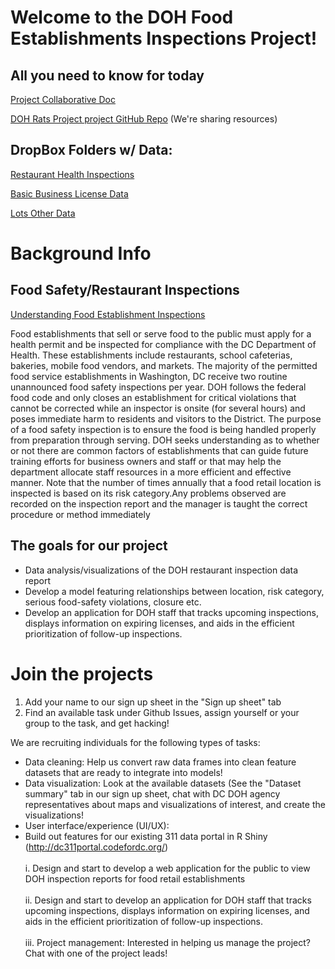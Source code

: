 # Welcome to the DOH Food Establishments Inspections Project!

## All you need to know for today

[Project Collaborative Doc](https://docs.google.com/document/d/1om26hcKqqP4raQteocMEOLAkF9ezKg0c94qeVGh0YfY/edit)

[DOH Rats Project project GitHub Repo](https://github.com/jasonasher/dc_doh_hackathon) (We're sharing resources)

## DropBox Folders w/ Data:

[Restaurant Health Inspections](https://www.dropbox.com/sh/a1ucls1dwytc22k/AADV6Eic8Ym7XoMQfbvHp14Ia/Data%20Sets/Restaurant%20Inspections?dl=0)

[Basic Business License Data](https://www.dropbox.com/sh/a1ucls1dwytc22k/AAC35BXL3gZP7cUwdVBpOEMPa/Data%20Sets/Basic%20Business%20Licenses?dl=0)

[Lots Other Data](https://www.dropbox.com/sh/a1ucls1dwytc22k/AAAfsyQJU2VTCdY0XYzpd9Jaa/Data%20Sets?dl=0)

# Background Info
## Food Safety/Restaurant Inspections
[Understanding Food Establishment Inspections](https://doh.dc.gov/service/understanding-food-establishment-inspections)

Food establishments that sell or serve food to the public must apply for a health permit and be inspected for compliance with the DC Department of Health. These establishments include restaurants, school cafeterias, bakeries, mobile food vendors, and markets. The majority of the permitted food service establishments in Washington, DC receive two routine unannounced food safety inspections per year. DOH follows the federal food code and only closes an establishment for critical violations that cannot be corrected while an inspector is onsite (for several hours) and poses immediate harm to residents and visitors to the District. The purpose of a food safety inspection is to ensure the food is being handled properly from preparation through serving. DOH seeks understanding as to whether or not there are common factors of establishments that can guide future training efforts for business owners and staff or that may help the department allocate staff resources in a more efficient and effective manner. Note that the number of times annually that a food retail location is inspected is based on its risk category.Any problems observed are recorded on the inspection report and the manager is taught the correct procedure or method immediately

## The goals for our project

* Data analysis/visualizations of the DOH restaurant inspection data report
* Develop a model featuring relationships between location, risk category, serious food-safety violations, closure etc.
* Develop an application for DOH staff that tracks upcoming inspections, displays information on expiring licenses, and aids in the efficient prioritization of follow-up inspections.

# Join the projects

1. Add your name to our sign up sheet in the "Sign up sheet" tab
2. Find an available task under Github Issues, assign yourself or your group to the task, and get hacking!

We are recruiting individuals for the following types of tasks:

* Data cleaning: Help us convert raw data frames into clean feature datasets that are ready to integrate into models!
* Data visualization: Look at the available datasets (See the "Dataset summary" tab in our sign up sheet, chat with DC DOH agency representatives about maps and visualizations of interest, and create the visualizations!
* User interface/experience (UI/UX):
* Build out features for our existing 311 data portal in R Shiny (http://dc311portal.codefordc.org/)
     <br></br>i. Design and start to develop a web application for the public to view DOH inspection reports for food retail establishments
    <br></br>ii. Design and start to develop an application for DOH staff that tracks upcoming inspections, displays information on expiring licenses, and aids in the efficient prioritization of follow-up inspections.
   <br></br>iii. Project management: Interested in helping us manage the project? Chat with one of the project leads!


